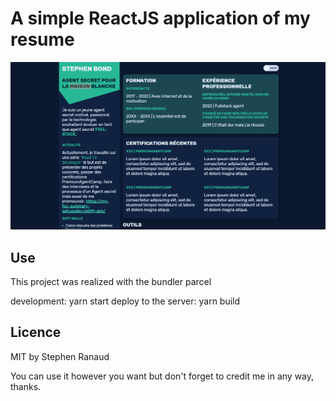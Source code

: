 # A simple ReactJS application of my resume

![thumbnail](./thumb.png)

## Use

This project was realized with the bundler parcel

development: yarn start
deploy to the server: yarn build

## Licence 

MIT by Stephen Ranaud

You can use it however you want but don't forget to credit me in any way, thanks.
